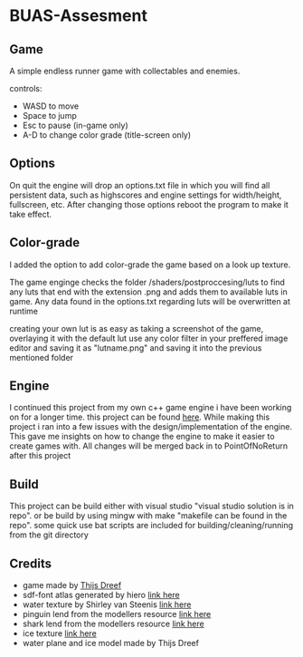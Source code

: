# BUAS-Assesment

## Game
A simple endless runner game with collectables and enemies.

controls:
- WASD to move
- Space to jump
- Esc to pause (in-game only)
- A-D to change color grade (title-screen only)

## Options
On quit the engine will drop an options.txt file in which you will find all persistent data, such as highscores and engine settings for width/height, fullscreen, etc. After changing those options reboot the program to make it take effect.

## Color-grade
I added the option to add color-grade the game based on a look up texture.

The game enginge checks the folder /shaders/postproccesing/luts to find any luts that end with the extension .png and adds them to available luts in game. Any data found in the options.txt regarding luts will be overwritten at runtime

creating your own lut is as easy as taking a screenshot of the game, overlaying it with the default lut use any color filter in your preffered image editor and saving it as "lutname.png" and saving it into the previous mentioned folder

## Engine
I continued this project from my own c++ game engine i have been working on for a longer time. this project can be found [here](https://github.com/ThijsDreef/pointOfNoReturn). While making this project i ran into a few issues with the design/implementation of the engine. This gave me insights on how to change the engine to make it easier to create games with. All changes will be merged back in to PointOfNoReturn after this project

## Build
This project can be build either with visual studio "visual studio solution is in repo". or be build by using mingw with make "makefile can be found in the repo". some quick use bat scripts are included for building/cleaning/running from the git directory

## Credits
- game made by [Thijs Dreef](https://thijsdreef.com)
- sdf-font atlas generated by hiero [link here](https://github.com/libgdx/libgdx/wiki/Hiero)
- water texture by Shirley van Steenis [link here](http://www.shirleyvansteenis.com/)
- pinguin lend from the modellers resource [link here](https://www.models-resource.com/wii/marioparty9/model/4232/)
- shark lend from the modellers resource [link here](https://www.models-resource.com/wii/marioparty9/model/4240/)
- ice texture [link here](https://www.pinterest.com/pin/777363585653620180/?lp=true)
- water plane and ice model made by Thijs Dreef